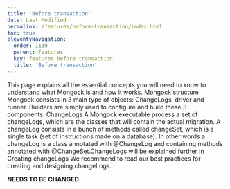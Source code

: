 ```yaml
---
title: 'Before transaction' 
date: Last Modified 
permalink: /features/before-transaction/index.html
toc: true
eleventyNavigation:
  order: 1130 
  parent: features
  key: features before transaction
  title: 'Before transaction'
---
```


This page explains all the essential concepts you will need to know to understand what Mongock is and how it works. 
Mongock structure
Mongock consists in 3 main type of objects: ChangeLogs, driver and runner. Builders are simply used to configure and build these 3 components.
ChangeLogs
A Mongock executable process a set of changeLogs, which are the classes that will contain the actual migration. A changeLog consists in a bunch of methods called changeSet, which is a single task (set of instructions made on a database). In other words a changeLog is a class annotated with @ChangeLog and containing methods annotated with @ChangeSet.ChangeLogs will be explained further in Creating changeLogs
We recommend to read our best practices for creating and designing changeLogs.


**NEEDS TO BE CHANGED**